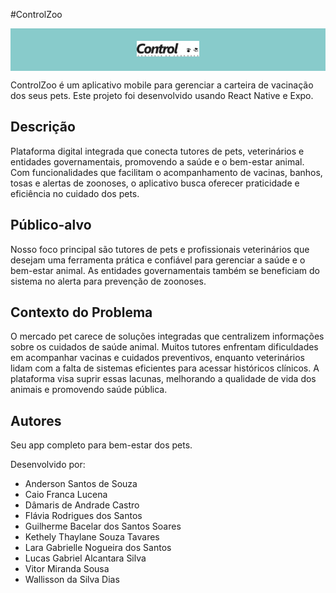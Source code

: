 #ControlZoo

<div style="background-color: #88CBCB; padding: 20px; text-align: center;">
  <img src="./assets/controlzoo.png" alt="ControlZoo" style="max-width: 100px;">
</div>

ControlZoo é um aplicativo mobile para gerenciar a carteira de vacinação dos seus pets. Este projeto foi desenvolvido usando React Native e Expo.

## Descrição

Plataforma digital integrada que conecta tutores de pets, veterinários e
entidades governamentais, promovendo a saúde e o bem-estar animal.
Com funcionalidades que facilitam o acompanhamento de vacinas,
banhos, tosas e alertas de zoonoses, o aplicativo busca oferecer
praticidade e eficiência no cuidado dos pets.

## Público-alvo

Nosso foco principal são tutores de pets e profissionais veterinários que
desejam uma ferramenta prática e confiável para gerenciar a saúde e o
bem-estar animal. As entidades governamentais também se
beneficiam do sistema no alerta para prevenção de zoonoses.

## Contexto do Problema

O mercado pet carece de soluções integradas que centralizem
informações sobre os cuidados de saúde animal.
Muitos tutores enfrentam dificuldades em acompanhar vacinas e
cuidados preventivos, enquanto veterinários lidam com a falta de
sistemas eficientes para acessar históricos clínicos.
A plataforma visa suprir essas lacunas, melhorando a qualidade de vida
dos animais e promovendo saúde pública.

## Autores

Seu app completo para bem-estar dos pets.

Desenvolvido por:
- Anderson Santos de Souza
- Caio Franca Lucena
- Dâmaris de Andrade Castro
- Flávia Rodrigues dos Santos
- Guilherme Bacelar dos Santos Soares
- Kethely Thaylane Souza Tavares
- Lara Gabrielle Nogueira dos Santos
- Lucas Gabriel Alcantara Silva
- Vitor Miranda Sousa
- Wallisson da Silva Dias
